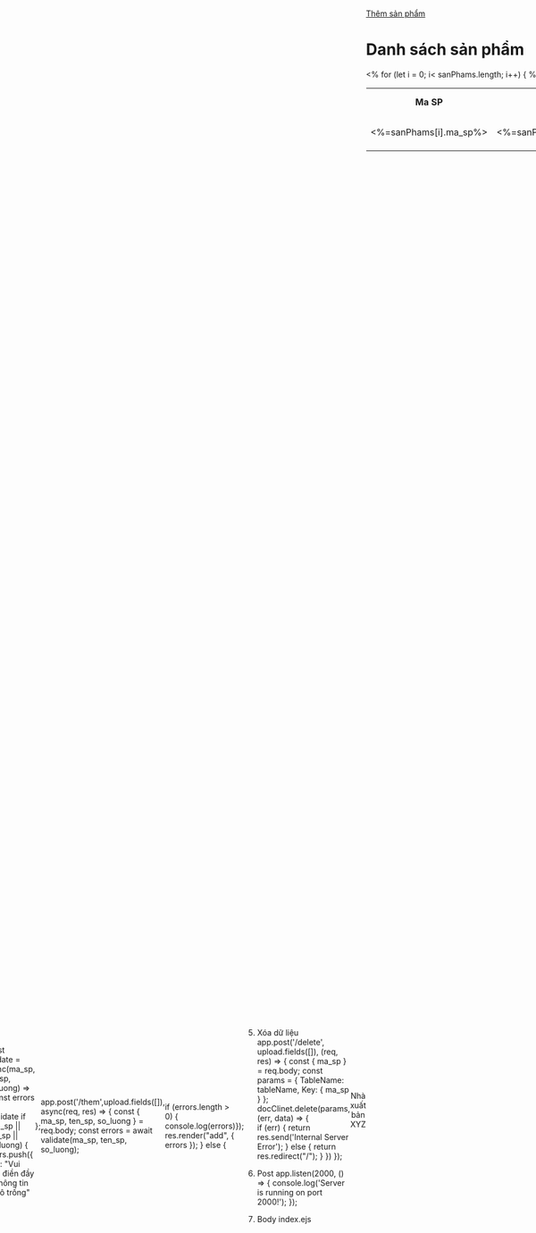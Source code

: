 1. download libraries
npm i express nodemon ejs multel aws-sdk
<link rel="stylesheet" href="https://cdn.jsdelivr.net/npm/bootstrap@4.0.0/dist/css/bootstrap.min.css" integrity="sha384-Gn5384xqQ1aoWXA+058RXPxPg6fy4IWvTNh0E263XmFcJlSAwiGgFAW/dAiS6JXm" crossorigin="anonymous">

2. init app
    const express = require('express');
    const app = express();
    const multer = require('multer');
    const upload = multer();

    app.use(express.json({ extended: false }));
    app.use(express.static('./views'));
    app.set('view engine', 'ejs');
    app.set('views', './views');

    //config aws dynamodb
    const AWS = require('aws-sdk');
    const config = new AWS.Config({
    accessKeyId: 'AKIAQEPX75ALKG3AV2VJ',
    secretAccessKey: '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',
    region: 'us-west-1'
    });
    AWS.config = config;

    const docClinet = new AWS.DynamoDB.DocumentClient();

    const tableName = 'SanPham';
3. Lấy dữ liệu lên 
    app.get('/', (request, response) => {
    const params = {
        TableName: tableName,
    };

    docClinet.scan(params, (err, data) => {
        if (err) {
            response.send('Internal Server Error');
        } else {
            return response.render('index', { sanPhams: data.Items.sort((a, b) => a.ma_sp - b.ma_sp) });
        }
    });
});
4. Thêm dữ liệu
app.get('/add', (req, res) => {
    res.render('add')
})

const validate = async(ma_sp, ten_sp, so_luong) => {
    const errors = [];
    //validate
    if (!ma_sp || !ten_sp || !so_luong) {
      errors.push({ msg: "Vui lòng điền đầy đủ thông tin vào ô trống" });
    }

    if (await isIdExists(ma_sp)) {
        errors.push({ msg: "trùng mã"});
    }

  
    if (parseInt(ma_sp) < 0) {
      errors.push({ msg: "Vui lòng nhập mã sản phẩm > 0" });
    }
  
    
    if (parseInt(so_luong) < 0) {
      errors.push({ msg: "Vui lòng nhập số lượng > 0" });
    }
  
    // if (!isbn.match("[0-9]{3}-[0-9]{3}-[0-9]{3}")) {
    //   errors.push({ msg: "isbn eror. ex: 111-222-333" });
    // }
    return errors;
  };
  
app.post('/them',upload.fields([]), async(req, res) => {
    const { ma_sp, ten_sp, so_luong } = req.body;
    const errors = await validate(ma_sp, ten_sp, so_luong);

  if (errors.length > 0) {
    console.log(errors)
    res.render("add", { errors });
  } else {

    const params = {
        TableName: tableName,
        Item: {
            ma_sp,
            ten_sp,
            so_luong,
        },
    };
    docClinet.put(params, (err, data) => {  
        if (err) {
            console.log(err);
        } else {
            return res.redirect("/");
        }
    })
    }   
});

5. Xóa dữ liệu
app.post('/delete', upload.fields([]), (req, res) => {
    const { ma_sp } = req.body;
    const params = {
        TableName: tableName,
        Key: {
            ma_sp
        }
    };
docClinet.delete(params, (err, data) => {  
    if (err) {
        return res.send('Internal Server Error');
    } else {
        return res.redirect("/");
    }
})
});
6. Post 
app.listen(2000, () => {
    console.log('Server is running on port 2000!');
});

7. Body index.ejs
<header class="card-header font-weight-bold text-danger">Nhà xuất bản XYZ</header>
    <div class="content flex-lg-row mt-lg-5" style="width: 100vw; height: 100vh;">
        <a href="/add" class="btn btn-link">Thêm sản phẩm</a>
        <h1 class="text-center">Danh sách sản phẩm</h1>
        <table class="table table-striped">
            <tr>
                <th>Ma SP</th>
                <th>Ten SP</th>
                <th>So Luong</th>
                <th>Hanh Dong</th>
            </tr>
            <% for (let i = 0; i< sanPhams.length; i++) { %>
                <tr>
                    <td>
                        <%=sanPhams[i].ma_sp%>
                    </td>
                    <td>
                        <%=sanPhams[i].ten_sp%>
                    </td>
                    <td>
                        <%=sanPhams[i].so_luong%>
                    </td>
                    <td>
                        <form action="/delete" method="POST" enctype="multipart/form-data">
                            <input type="hidden" name="ma_sp" value="<%=sanPhams[i]["ma_sp"]%>" />
                            <input class="btn btn-primary" type="submit" value="Xóa" />
                        </form>
                    </td>
                </tr>
                <% } %>
        </table>
    </div>
8. add.ejs
<style>
        body {
            width: 99vw;
            height: 99vh;
            display: flex;
            justify-content: center;
            align-items: center;
        }
        
        form {
            width: 50%;
            border: 1px solid gray;
            border-radius: 5px;
            padding: 30px;
        }
        
        .btn-primary {
            width: 100%;
        }
    </style>

   <form action="/them" method="POST" enctype="multipart/form-data">
        <h3 class="caption">Sản Phẩm</h3>
        <div class="form-group">
            <label for="">Mã sản phẩm</label>
            <input class="form-control" type="number" name="ma_sp">
        </div>
        <div class="form-group">
            <label for="">Tên sản phẩm</label>
            <input class="form-control" type="text" name="ten_sp">
        </div>
        <div class="form-group">
            <label for="">Số lượng</label>
            <input class="form-control" type="number" name="so_luong">
        </div>
        <% if(typeof errors !='undefined') 
        {%>
            <% for(let err of errors) 
                {%>
                    <h6 class="text-danger">
                        <%=err.msg%>
                    </h6>
                <%} 
            %>
        <%} 
    %>
        <div class="form-group">
            <label for=""></label>
            <input class="btn btn-primary" type="submit" value="Thêm sản phẩm">
        </div>
    </form>

